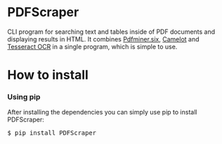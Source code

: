 # PDFScraper
CLI program for searching text and tables inside of PDF documents and displaying results in HTML. It combines [Pdfminer.six](https://github.com/pdfminer/pdfminer.six), [Camelot](https://github.com/camelot-dev/camelot) and [Tesseract OCR](https://github.com/tesseract-ocr/tesseract) in a single program, which is simple to use.

# How to install
### Using pip

After installing the dependencies you can simply use pip to install PDFScraper:

<pre>
$ pip install PDFScraper
</pre>
